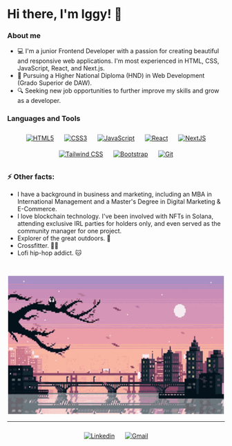 # Hi there, I'm Iggy! 👋

### About me

- 💻 I'm a junior Frontend Developer with a passion for creating beautiful and responsive web applications. I'm most experienced in HTML, CSS, JavaScript, React, and Next.js.
- 📖 Pursuing a Higher National Diploma (HND) in Web Development (Grado Superior de DAW).
- 🔍 Seeking new job opportunities to further improve my skills and grow as a developer.

### Languages and Tools  
<div align="center">  
<a href="https://en.wikipedia.org/wiki/HTML5" target="_blank"><img style="margin: 10px" src="https://profilinator.rishav.dev/skills-assets/html5-original-wordmark.svg" alt="HTML5" height="50" /></a>  
<a href="https://www.w3schools.com/css/" target="_blank"><img style="margin: 10px" src="https://profilinator.rishav.dev/skills-assets/css3-original-wordmark.svg" alt="CSS3" height="50" /></a>  
<a href="https://www.javascript.com/" target="_blank"><img style="margin: 10px" src="https://profilinator.rishav.dev/skills-assets/javascript-original.svg" alt="JavaScript" height="50" /></a>  
<a href="https://reactjs.org/" target="_blank"><img style="margin: 10px" src="https://profilinator.rishav.dev/skills-assets/react-original-wordmark.svg" alt="React" height="50" /></a>  
<a href="https://nextjs.org/" target="_blank"><img style="margin: 10px" src="https://profilinator.rishav.dev/skills-assets/nextjs.png" alt="NextJS" height="50" /></a> 
<a href="https://www.tailwindcss.com/" target="_blank"><img style="margin: 10px" src="https://profilinator.rishav.dev/skills-assets/tailwindcss.svg" alt="Tailwind CSS" height="50" /></a>  
<a href="https://getbootstrap.com/docs/3.4/javascript/" target="_blank"><img style="margin: 10px" src="https://profilinator.rishav.dev/skills-assets/bootstrap-plain.svg" alt="Bootstrap" height="50" /></a>  
<a href="https://github.com/" target="_blank"><img style="margin: 10px" src="https://profilinator.rishav.dev/skills-assets/git-scm-icon.svg" alt="Git" height="50" /></a>  
</div>  

### ⚡ Other facts:
  - I have a background in business and marketing, including an MBA in International Management and a Master's Degree in Digital Marketing & E-Commerce.
  - I love blockchain technology. I've been involved with NFTs in Solana, attending exclusive IRL parties for holders only, and even served as the community manager for one project.
  - Explorer of the great outdoors. 🌲
  - Crossfitter. 🏋🏼
  - Lofi hip-hop addict. 🐱
<br/>

  
<p align="center" > 
 <img width="500" height="320" src="https://github.com/IggyNP/IggyNP/blob/main/ciudad.gif" >
 </p>
 <hr />
 <div align="center">
  <a href="https://www.linkedin.com/in/ignacio-navarro-poves/" target="_blank"><img style="margin:10px" src="https://img.shields.io/badge/LinkedIn-0077B5?style=for-the-badge&logo=linkedin&logoColor=white" alt="Linkedin" height="30" /></a>
  <a href="mailto:ignacionp94@gmail.com" target="_blank"><img style="margin:10px" src="https://img.shields.io/badge/Gmail-D14836?style=for-the-badge&logo=gmail&logoColor=white" alt="Gmail" height="30" /></a>
